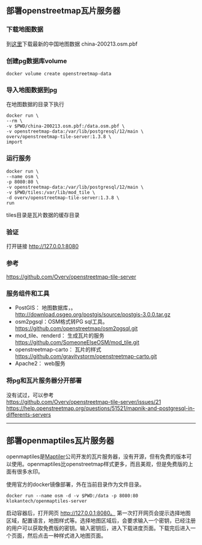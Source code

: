 ## 部署openstreetmap瓦片服务器


### 下载地图数据
到[这里](http://download.geofabrik.de/asia/)下载最新的中国地图数据 china-200213.osm.pbf


### 创建pg数据库volume
```
docker volume create openstreetmap-data
```

### 导入地图数据到pg

在地图数据的目录下执行
```
docker run \
--rm \
-v $PWD/china-200213.osm.pbf:/data.osm.pbf \
-v openstreetmap-data:/var/lib/postgresql/12/main \
overv/openstreetmap-tile-server:1.3.8 \
import
```

### 运行服务
```
docker run \
--name osm \
-p 8080:80 \
-v openstreetmap-data:/var/lib/postgresql/12/main \
-v $PWD/tiles:/var/lib/mod_tile \
-d overv/openstreetmap-tile-server:1.3.8 \
run
```
tiles目录是瓦片数据的缓存目录

### 验证
打开链接 http://127.0.0.1:8080


### 参考
https://github.com/Overv/openstreetmap-tile-server


### 服务组件和工具
- PostGIS： 地图数据库，。 http://download.osgeo.org/postgis/source/postgis-3.0.0.tar.gz
- osm2pgsql：OSM格式转PG sql工具。 https://github.com/openstreetmap/osm2pgsql.git
- mod_tile、renderd： 生成瓦片的服务 https://github.com/SomeoneElseOSM/mod_tile.git
- openstreetmap-carto： 瓦片的样式 https://github.com/gravitystorm/openstreetmap-carto.git 
- Apache2： web服务


### 将pg和瓦片服务器分开部署
没有试过，可以参考  
https://github.com/Overv/openstreetmap-tile-server/issues/21  
https://help.openstreetmap.org/questions/51521/mapnik-and-postgresql-in-differents-servers  



***

## 部署openmaptiles瓦片服务器

openmaptiles是[Maptiler](https://openmaptiles.com/)公司开发的瓦片服务器，没有开源，但有免费的版本可以使用。openmaptiles比openstreetmap样式更多，而且美观，但是免费版的上面有很多水印。

使用官方的docker镜像部署，外在当前目录作为文件目录。

```
docker run --name osm -d -v $PWD:/data -p 8080:80 klokantech/openmaptiles-server
```

启动容器后，打开网页 http://127.0.0.1:8080。  第一次打开网页会提示选择地图区域，配置语言，地图样式等。选择地图区域后，会要求输入一个密钥，已经注册的用户可以获取免费版的密钥。输入密钥后，进入下载进度页面。下载完后进入一个页面，然后点击一种样式进入地图页面。







